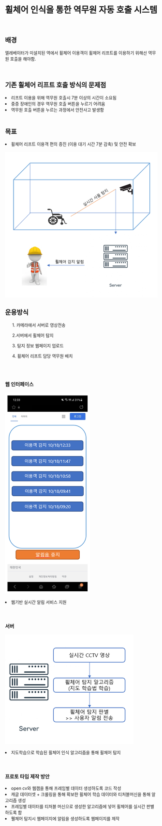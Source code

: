 
# 휠체어 인식을 통한 역무원 자동 호출 시스템

</br>

## 배경

엘레베이터가 미설치된 역에서 휠체어 이용객이 휠체어 리프트를 이용하기 위해선 역무원 호출을 해야함.

</br>

## 기존 휠체어 리프트 호출 방식의 문제점
<li>리프트 이용을 위해 역무원 호출시 7분 이상의 시간이 소요됨</li>
<li>중증 장애인의 경우 역무원 호출 버튼을 누르기 어려움</li>
<li>역무원 호출 버튼을 누르는 과정에서 안전사고 발생함</li>
<br/>

## 목표
<li>휠체어 리프트 이용객 편의 증진 (이용 대기 시간 7분 감축) 및 안전 확보 </li>

<br/>
<img src="https://github.com/Joong-main/OSS_project/blob/main/doc/img/%EC%84%9C%EB%B9%84%EC%8A%A4%20%EA%B0%9C%EC%84%A0.PNG"></img>


## 운용방식
<ol>1. 카메라애서 서버로 영상전송</ol>
<ol>2.서버에서 휠체어 탐지</ol>
<ol>3. 탐지 정보 웹페이지 업로드</ol>
<ol>4. 휠체어 리프트 담당 역무원 배치</ol>
<br/>
<br/>

### 웹 인터페이스 
<img src="https://github.com/Joong-main/OSS_project/blob/main/doc/img/%EB%AA%A8%EB%B0%94%EC%9D%BC%20%EC%9B%B9.PNG"> </img>
<li>웹기반 실시간 알림 서비스 지원</li>
</br>
</br>


### 서버
<img src="https://github.com/Joong-main/OSS_project/blob/main/doc/img/%EC%84%9C%EB%B2%84%20%ED%8C%90%EB%B3%84.PNG"></src>
<li> 지도학습으로 학습된 휠체어 인식 알고리즘을 통해 휠체어 탐지</li>

</br>
</br>

### 프로토 타입 제작 방안
<li> open cv와 웹캠을 통해 프레임별 데이터 생성하도록 코드 작성</li>
<li> 캐글 데이터셋 + 크롤링을 통해 확보한 휠체어 학습 데이터와 티처블머신을 통해 알고리즘 생성</li>
<li>프레임별 데이터를 티처블 머신으로 생성한 알고리즘에 넣어 휠체어를 실시간 판별하도록 함</li>
<li>휄체어 탐지시 웹페이지에 알림을 생성하도록 웹페이지를 제작</li>


